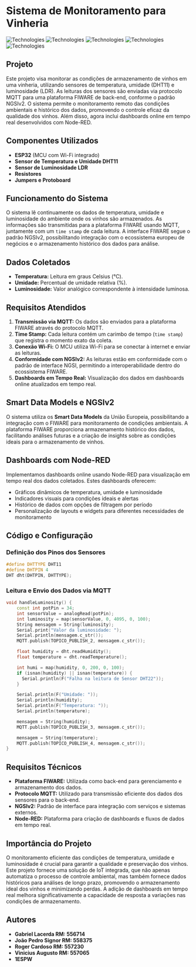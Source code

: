 # Sistema de Monitoramento para Vinheria

<img alt="Technologies" src="https://img.shields.io/badge/MCU-ESP32-blue" /> <img alt="Technologies" src="https://img.shields.io/badge/Linguagem-C++-brightgreen" /> <img alt="Technologies" src="https://img.shields.io/badge/Protocolo-MQTT-yellow" /> <img alt="Technologies" src="https://img.shields.io/badge/Back--End-FIWARE-orange" /> <img alt="Technologies" src="https://img.shields.io/badge/Dashboard-Node--RED-red" />

## Projeto
Este projeto visa monitorar as condições de armazenamento de vinhos em uma vinheria, utilizando sensores de temperatura, umidade (DHT11) e luminosidade (LDR). As leituras dos sensores são enviadas via protocolo MQTT para uma plataforma FIWARE de back-end, conforme o padrão NGSIv2. O sistema permite o monitoramento remoto das condições ambientais e histórico dos dados, promovendo o controle eficaz da qualidade dos vinhos. Além disso, agora inclui dashboards online em tempo real desenvolvidos com Node-RED.

## Componentes Utilizados
- **ESP32** (MCU com Wi-Fi integrado)
- **Sensor de Temperatura e Umidade DHT11**
- **Sensor de Luminosidade LDR**
- **Resistores**
- **Jumpers e Protoboard**

## Funcionamento do Sistema
O sistema lê continuamente os dados de temperatura, umidade e luminosidade do ambiente onde os vinhos são armazenados. As informações são transmitidas para a plataforma FIWARE usando MQTT, juntamente com um `time stamp` de cada leitura. A interface FIWARE segue o padrão NGSIv2, possibilitando integração com o ecossistema europeu de negócios e o armazenamento histórico dos dados para análise.

## Dados Coletados
- **Temperatura:** Leitura em graus Celsius (°C).
- **Umidade:** Percentual de umidade relativa (%).
- **Luminosidade:** Valor analógico correspondente à intensidade luminosa.

## Requisitos Atendidos
1. **Transmissão via MQTT:** Os dados são enviados para a plataforma FIWARE através do protocolo MQTT.
2. **Time Stamp:** Cada leitura contém um carimbo de tempo (`time stamp`) que registra o momento exato da coleta.
3. **Conexão Wi-Fi:** O MCU utiliza Wi-Fi para se conectar à internet e enviar as leituras.
4. **Conformidade com NGSIv2:** As leituras estão em conformidade com o padrão de interface NGSI, permitindo a interoperabilidade dentro do ecossistema FIWARE.
5. **Dashboards em Tempo Real:** Visualização dos dados em dashboards online atualizados em tempo real.

## Smart Data Models e NGSIv2
O sistema utiliza os **Smart Data Models** da União Europeia, possibilitando a integração com o FIWARE para monitoramento de condições ambientais. A plataforma FIWARE proporciona armazenamento histórico dos dados, facilitando análises futuras e a criação de insights sobre as condições ideais para o armazenamento de vinhos.

## Dashboards com Node-RED
Implementamos dashboards online usando Node-RED para visualização em tempo real dos dados coletados. Estes dashboards oferecem:

- Gráficos dinâmicos de temperatura, umidade e luminosidade
- Indicadores visuais para condições ideais e alertas
- Histórico de dados com opções de filtragem por período
- Personalização de layouts e widgets para diferentes necessidades de monitoramento

## Código e Configuração

### Definição dos Pinos dos Sensores

```cpp
#define DHTTYPE DHT11
#define DHTPIN 4
DHT dht(DHTPIN, DHTTYPE);
```

### Leitura e Envio dos Dados via MQTT
```cpp
void handleLuminosity() {
    const int potPin = 34;
    int sensorValue = analogRead(potPin);
    int luminosity = map(sensorValue, 0, 4095, 0, 100);
    String mensagem = String(luminosity);
    Serial.print("Valor da luminosidade: ");
    Serial.println(mensagem.c_str());
    MQTT.publish(TOPICO_PUBLISH_2, mensagem.c_str());

    float humidity = dht.readHumidity();
    float temperature = dht.readTemperature();

    int humi = map(humidity, 0, 200, 0, 100);
    if (isnan(humidity) || isnan(temperature)) {
      Serial.println(F("Falha na leitura de Sensor DHT22"));
    }

    Serial.println(F("Umidade: "));
    Serial.println(humidity);
    Serial.println(F("Temperatura: "));
    Serial.println(temperature);

    mensagem = String(humidity);
    MQTT.publish(TOPICO_PUBLISH_3, mensagem.c_str());

    mensagem = String(temperature);
    MQTT.publish(TOPICO_PUBLISH_4, mensagem.c_str());
}
```

## Requisitos Técnicos
- **Plataforma FIWARE:** Utilizada como back-end para gerenciamento e armazenamento dos dados.
- **Protocolo MQTT:** Utilizado para transmissão eficiente dos dados dos sensores para o back-end.
- **NGSIv2:** Padrão de interface para integração com serviços e sistemas externos.
- **Node-RED:** Plataforma para criação de dashboards e fluxos de dados em tempo real.

## Importância do Projeto
O monitoramento eficiente das condições de temperatura, umidade e luminosidade é crucial para garantir a qualidade e preservação dos vinhos. Este projeto fornece uma solução de IoT integrada, que não apenas automatiza o processo de controle ambiental, mas também fornece dados históricos para análises de longo prazo, promovendo o armazenamento ideal dos vinhos e minimizando perdas. A adição de dashboards em tempo real melhora significativamente a capacidade de resposta a variações nas condições de armazenamento.

## Autores
- **Gabriel Lacerda  RM: 556714**
- **João Pedro Signor  RM: 558375**
- **Roger Cardoso  RM: 557230**
- **Vinicius Augusto  RM: 557065**
- **1ESPW**
